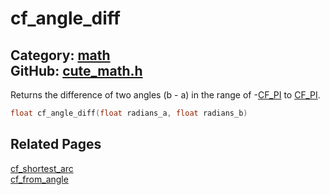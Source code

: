 [](../header.md ':include')

# cf_angle_diff

Category: [math](/api_reference?id=math)  
GitHub: [cute_math.h](https://github.com/RandyGaul/cute_framework/blob/master/include/cute_math.h)  
---

Returns the difference of two angles (b - a) in the range of -[CF_PI](/math/cf_pi.md) to [CF_PI](/math/cf_pi.md).

```cpp
float cf_angle_diff(float radians_a, float radians_b)
```

## Related Pages

[cf_shortest_arc](/math/cf_shortest_arc.md)  
[cf_from_angle](/math/cf_from_angle.md)  
